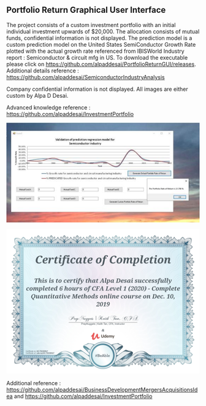 ## Portfolio Return Graphical User Interface

The project consists of a custom investment portfolio with an initial individual investment upwards of $20,000. The allocation consists of mutual funds, confidential information is not displayed. The prediction  model is a custom prediction model on the United States SemiConductor Growth Rate plotted with the actual growth rate referenced from IBISWorld Industry report : Semiconductor & circuit  mfg in US. To download the executable please click on https://github.com/alpaddesai/PortfolioReturnGUI/releases. Additional details reference : https://github.com/alpaddesai/SemiconductorIndustryAnalysis

Company confidential information is not displayed. All images are either custom by Alpa D Desai. 

Advanced knowledge reference : https://github.com/alpaddesai/InvestmentPortfolio

![Image of prediction model](PortfolioReturnGraphicalUserInterfaceImage.jpg) 

![image](QuantitativeMethods.jpg)

Additional reference : https://github.com/alpaddesai/BusinessDevelopmentMergersAcquisitionsIdea and https://github.com/alpaddesai/InvestmentPortfolio

